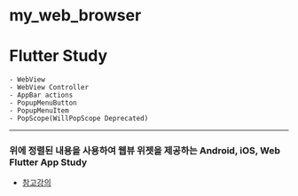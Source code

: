 # my_web_browser

# Flutter Study
    - WebView
    - WebView Controller
    - AppBar actions
    - PopupMenuButton
    - PopupMenuItem
    - PopScope(WillPopScope Deprecated)

---
### 위에 정렬된 내용을 사용하여 웹뷰 위젯을 제공하는 Android, iOS, Web Flutter App Study
- [참고강의](https://www.inflearn.com/course/플러터-초입문-왕초보/dashboard)